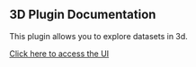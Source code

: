 ## 3D Plugin Documentation

This plugin allows you to explore datasets in 3d.

[Click here to access the UI](../routes/static/index.html)
